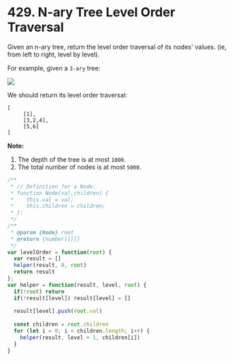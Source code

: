 # 429. N-ary Tree Level Order Traversal

Given an n-ary tree, return the level order traversal of its nodes' values. (ie, from left to right, level by level).

For example, given a `3-ary` tree:

 ![](https://assets.leetcode.com/uploads/2018/10/12/narytreeexample.png)
 
 We should return its level order traversal:
```
[
     [1],
     [3,2,4],
     [5,6]
]
```


**Note:**

1. The depth of the tree is at most `1000`.
2. The total number of nodes is at most `5000`.

```javascript
/**
 * // Definition for a Node.
 * function Node(val,children) {
 *    this.val = val;
 *    this.children = children;
 * };
 */
/**
 * @param {Node} root
 * @return {number[][]}
 */
var levelOrder = function(root) {
  var result = []
  helper(result, 0, root)
  return result
};
var helper = function(result, level, root) {
  if(!root) return
  if(!result[level]) result[level] = []
  
  result[level].push(root.val)
  
  const children = root.children
  for (let i = 0; i < children.length; i++) {
    helper(result, level + 1, children[i])
  }
}  
```
